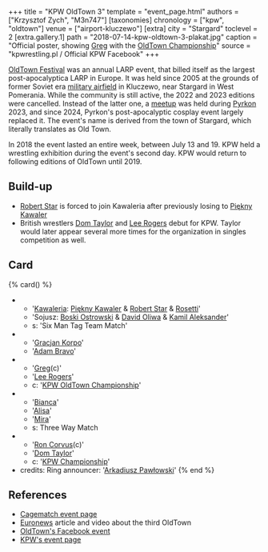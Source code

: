 +++
title = "KPW OldTown 3"
template = "event_page.html"
authors = ["Krzysztof Zych", "M3n747"]
[taxonomies]
chronology = ["kpw", "oldtown"]
venue = ["airport-kluczewo"]
[extra]
city = "Stargard"
toclevel = 2
[extra.gallery.1]
path = "2018-07-14-kpw-oldtown-3-plakat.jpg"
caption = "Official poster, showing [Greg](@/w/greg.md) with the [OldTown Championship](@/c/kpw-old-town-championship.md)"
source = "kpwrestling.pl / Official KPW Facebook"
+++

[OldTown Festival][oldtown] was an annual LARP event, that billed itself as the largest post-apocalyptica LARP in Europe. It was held since 2005 at the grounds of former Soviet era [military airfield][airfield-wiki] in Kluczewo, near Stargard in West Pomerania. While the community is still active, the 2022 and 2023 editions were cancelled. Instead of the latter one, a [meetup][oldtown-meetup] was held during [Pyrkon][pyrkon] 2023, and since 2024, Pyrkon's post-apocalyptic cosplay event largely replaced it.
The event's name is derived from the town of Stargard, which literally translates as Old Town.

In 2018 the event lasted an entire week, between July 13 and 19. KPW held a wrestling exhibition during the event's second day. KPW would return to following editions of OldTown until 2019.

## Build-up

* [Robert Star](@/w/robert-star.md) is forced to join Kawaleria after previously losing to [Piękny Kawaler](@/w/piekny-kawaler.md)
* British wrestlers [Dom Taylor](@/w/dom-taylor.md) and [Lee Rogers](@/w/lee-rogers.md) debut for KPW. Taylor would later appear several more times for the organization in singles competition as well.

## Card

{% card() %}
- - '[Kawaleria](@/tt/kawaleria.md): [Piękny Kawaler](@/w/piekny-kawaler.md) & [Robert Star](@/w/robert-star.md) & [Rosetti](@/w/rosetti.md)'
  - 'Sojusz: [Boski Ostrowski](@/w/ostrowski.md) & [David Oliwa](@/w/david-oliwa.md) & [Kamil Aleksander](@/w/kamil-aleksander.md)'
  - s: 'Six Man Tag Team Match'
- - '[Gracjan Korpo](@/w/gracjan-korpo.md)'
  - '[Adam Bravo](@/w/adam-bravo.md)'
- - '[Greg](@/w/greg.md)(c)'
  - '[Lee Rogers](@/w/lee-rogers.md)'
  - c: '[KPW OldTown Championship](@/c/kpw-old-town-championship.md)'
- - '[Bianca](@/w/bianca.md)'
  - '[Alisa](@/w/alisa.md)'
  - '[Mira](@/w/mira.md)'
  - s: Three Way Match
- - '[Ron Corvus](@/w/ron-corvus.md)(c)'
  - '[Dom Taylor](@/w/dom-taylor.md)'
  - c: '[KPW Championship](@/c/kpw-championship.md)'
- credits:
    Ring announcer: '[Arkadiusz Pawłowski](@/w/pan-pawlowski.md)'
{% end %}

## References

* [Cagematch event page](https://www.cagematch.net/?id=1&nr=319859)
* [Euronews](https://www.euronews.com/2018/07/18/poland-s-post-apocalyptic-old-town-festival) article and video about the third OldTown
* [OldTown's Facebook event](https://www.facebook.com/events/571284919882434/)
* [KPW's event page](https://kpwrestling.pl/events/kpw-oldtown-3/)

[oldtown]: https://oldtownfestival.net/
[airfield-wiki]: https://en.wikipedia.org/wiki/Kluczewo_Airfield
[cancel-2022-facebook]: https://www.facebook.com/OldTownPL/posts/7628871287138919
[oldtown-meetup]: https://www.facebook.com/events/563804182505079/
[pyrkon]: https://pyrkon.pl/
